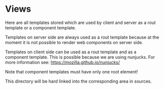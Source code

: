 # Views

Here are all templates stored which are used by client and server as a rout template or a component template.

Templates on server side are always used as a rout template because at the moment it is not possible to render web components on server side.

Templates on client side can be used as a rout template and as a component template. This is possible because we are using nunjucks. For more information see: <https://mozilla.github.io/nunjucks/>

Note that component templates must have only one root element!

This directory will be hard linked into the corresponding area in sources.
